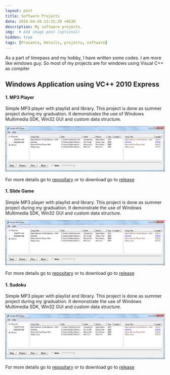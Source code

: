 ```yaml
---
layout: post
title: Software Projects
date: 2018-04-28 13:32:20 +0530
description: My software projects. 
img:  # Add image post (optional)
hidden: true
tags: [Prasanta, Details, projects, software]
---
```

As a part of timepass and my hobby, I have written some codes. I am more like windows guy. So most of my projects are for windows using Visual C++ as compiler

## Windows Application using VC++ 2010 Express

#### 1. MP3 Player

Simple MP3 player with playlist and library. This project is done as summer project during my graduation. It demonstrates the use of Windows Multimedia SDK, Win32 GUI and custom data structure.

![MP3 Player Snapshot](https://github.com/prashal/mp3player/raw/master/snapshots/snapshot.png "MP3 Player")

For more details go to [repositary](https://github.com/prashal/mp3player) or to download go to [release](https://github.com/prashal/mp3player/releases/latest)



#### 1. Slide Game

Simple MP3 player with playlist and library. This project is done as summer project during my graduation. It demonstrate the use of Windows Multimedia SDK, Win32 GUI and custom data structure.

![MP3 Player Snapshot](https://github.com/prashal/mp3player/raw/master/snapshots/snapshot.png "MP3 Player")

For more details go to [repositary](https://github.com/prashal/mp3player) or to download go to [release](https://github.com/prashal/mp3player/releases/latest)



#### 1. Sudoku

Simple MP3 player with playlist and library. This project is done as summer project during my graduation. It demonstrate the use of Windows Multimedia SDK, Win32 GUI and custom data structure.

![MP3 Player Snapshot](https://github.com/prashal/mp3player/raw/master/snapshots/snapshot.png "MP3 Player")

For more details go to [repositary](https://github.com/prashal/mp3player) or to download go to [release](https://github.com/prashal/mp3player/releases/latest)

